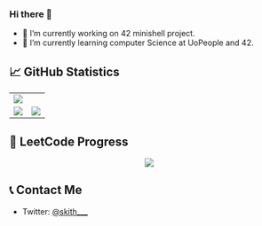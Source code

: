 ### Hi there 👋

- 🔭 I’m currently working on 42 minishell project.
- 🌱 I’m currently learning computer Science at UoPeople and 42.

## 📈 GitHub Statistics

<table>
  <tr>
    <td><img src="http://github-profile-summary-cards.vercel.app/api/cards/profile-details?username=saho-north&theme=tokyonight" /></td>
  </tr>
  <tr>
    <td><img src="http://github-profile-summary-cards.vercel.app/api/cards/most-commit-language?username=saho-north&theme=tokyonight" /></td>
    <td colspan="2"><img src="http://github-profile-summary-cards.vercel.app/api/cards/stats?username=saho-north&theme=tokyonight" /></td>
  </tr>
</table>

## 🚀 LeetCode Progress

<p align="center">
  <img src="https://leetcard.jacoblin.cool/saho-north?theme=unicorn&font=ABeeZee" />
</p>

## 📞 Contact Me
- Twitter: [@skith___](https://twitter.com/skith___)
